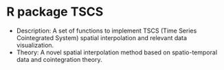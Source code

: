 # R package TSCS
* Description: A set of functions to implement TSCS (Time Series Cointegrated System) spatial interpolation and relevant data visualization.
* Theory: A novel spatial interpolation method based on spatio-temporal data and cointegration theory.
